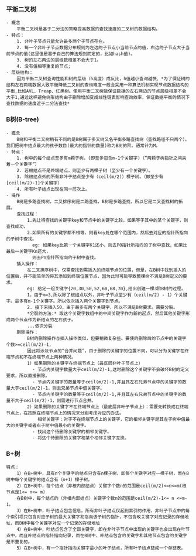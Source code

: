 ### 平衡二叉树
    - 概念
        平衡二叉树是基于二分法的策略提高数据的查找速度的二叉树的数据结构。
    - 特点：
        1. 非叶子节点只能允许最多两个子节点存在。
        2. 每一个非叶子节点数据分布规则为左边的子节点小当前节点的值，右边的子节点大于当前节点的值(这里值是基于自己的算法规则而定的，比如hash值)。
        3. 树的左右两边的层级数相差不会大于1。
        4. 没有值相等重复的节点;
    - 层级结构：
        因为平衡二叉树查询性能和树的层级（h高度）成反比，h值越小查询越快、*为了保证树的结构左右两端数据大致平衡降低二叉树的查询难度一般会采用一种算法机制实现节点数据结构的平衡,比如AVL、Treap、红黑树。使用平衡二叉树能保证数据的左右两边的节点层级相差不会大于1,通过这样避免树形结构由于删除增加变成线性链表影响查询效率，保证数据平衡的情况下查找数据的速度近于二分法查找*
### B树(B-tree)
    - 概念
        B树和平衡二叉树稍有不同的是B树属于多叉树又名平衡多路查找树（查找路径不只两个）。我们把树中结点最大的孩子数目(最大的指针的数量)称为B树的阶。通常计为M。
    - 特点：
        1. 树中的每个结点至多有m颗子树。(即至多包含m-1个关键字)（“两颗子树指针之间夹着一个关键字”）
        2. 若根结点不是终端结点，则至少有两棵子树（至少有一个关键字）。
        3. 除根结点外的所有非叶子结点至少有（ceil(m/2)）棵子树。（即至少有[ceil(m/2)-1]个关键字）
        4. 所有叶子结点出现在同一层次上。
    - 操作
        B树是多路查找树，二叉排序树是二路查找，B树是多路查找，所以它是二叉查找树的拓展。
        查找过程：
            1.先让待查找的关键字key和节点中的关键字比较，如果等于其中的某个关键字，则查找成功，
            2.如果所有的关键字都不相等，则看key处在哪个范围内，然后去对应的指针所指向的子树中查找。
              eg: 如果key比第一个关键字K1还小，则去P0指针所指向的子树中查找，如果比最后一关键字Kn还大，
              则去Pn指针所指向的子树中查找。
        插入操作：
            在二叉排序树中，仅需查找到需插入的终端节点的位置，但是，在B树中找到插入的位置后，并不能简单的将其添加到终端位置节点，因为此时可能导致整棵树不满足B树定义的要求。
            eg: 给定一组关键字{20,30,50,52,60,68,70},给出创建一棵3阶B树的过程。
            1，由于m=3,所以除了根结点以外，非叶子节点至少有（ceil(m/2) - 1）个关键字。最多有m-1个关键字。所以依次插入两个关键字到节点。
            2. 接下来插入50，由于最多有两个关键字，所以不满足B树要求。需要分裂。
            *分裂的方法:* 取这个关键字数组中的中间关键字作为新的起点，然后其他关键字形成两个节点作为新结点的左右孩子。
            ...依次分裂
        删除操作：
            B树的删除操作与插入操作类似，但要稍微复杂些。要使的删除后的节点中的关键字个数>=ceil(m/2)-1,
            因此将涉及节点的“合并问题”，由于删除的关键字的位置不同，可以分为关键字在终端节点和不在终端节点上两种情况。
            1）如果删除的关键字在终端节点上（最底层非叶子节点上）
              - 节点内关键字数量大于ceil(m/2)-1,这时删除这个关键字不会破坏B树的定义要求，所以直接删除。
              - 节点内关键字的数量等于ceil(m/2)-1,并且其左右兄弟节点中的关键字的数量大于ceil(m/2)-1，则去兄弟节点中借关键字。
              - 节点内关键字的数量等于ceil(m/2)-1,并且其左右兄弟节点中的关键字的数量不大于ceil(m/2)-1，则需进行节点合并。
            2）如果删除的关键字不在终端节点上（最底层非叶子节点上）：需要先转换成在终端节点上，在按照在终端节点上的情况来分别考虑对应的办法。
                相邻关键字：对于不在终端节点上的关键字，它的相邻关键字是其左子树中值最大的关键字或者右子树中值最小的关键字。
              - 找出这个待删除关键字的相邻关键字。
              - 将这个待删除的关键字和某个相邻关键字互换。
### B+树
    特点：
        1）在B+树中，具有n个关键字的结点只含有n棵子树，即每个关键字对应一棵子树，而在B树中每个关键字的结点含有（n+1）棵子树。
        2）在B+树中，每个结点（非根内部结点）关键字个数n的范围是ceil(m/2)<=n<=m(根节点是1<= n<= m)
        在B树中，每个结点的（非根内部结点）关键字个数n的范围是ceil(m/2)-1<= n <=m-1。
        3）在B+树中，叶子结点包含信息。所有非叶子结点仅起到索引的作用，非叶子节点中的每个索引项只包含对应子树的最大关键字和指向该子树的指针，不包含改关键字对应记录的存储地址，而B树中每个关键字对应一个记录的存储地址
        4）在B+树中，叶结点包含了全部关键字，即在非叶子节点中出现的关键字也会出现在叶节点中，而且叶结点的指针指向记录，而在B树中，叶结点包含的关键字和其他节点包含的关键字是不重复的。
        5）在B+树中，有一个指针指向关键字最小的叶子结点，所有叶子结点链成一个单链表。

        